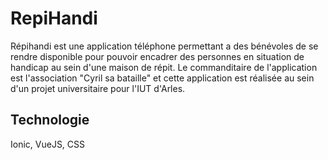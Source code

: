# RepiHandi
Répihandi est une application téléphone permettant a des bénévoles de se rendre disponible pour pouvoir encadrer des personnes en situation de handicap au sein d'une maison de répit.
Le commanditaire de l'application est l'association "Cyril sa bataille" et cette application est réalisée au sein d'un projet universitaire pour l'IUT d'Arles. <br/>
## Technologie
Ionic, VueJS, CSS
